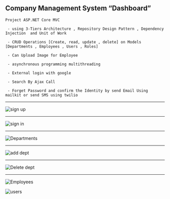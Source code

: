  ## Company Management System “Dashboard” 
 
    Project ASP.NET Core MVC
    
     - using 3-Tiers Architecture , Repository Design Pattern , Dependency Injection  and Unit of Work
     
     - CRUD Operations [Create, read, update , delete] on Models [Departments , Employees , Users , Roles]
     
     - Can Upload Image for Employee
     
     - asynchronous programming multithreading
     
     - External login with google
     
     - Search By Ajax Call
     
     - Forget Password and confirm the Identity by send Email Using mailkit or send SMS using twilio

---
     
 ![sign up](https://github.com/Tasneemmohamed37/Company-Management-System-MVC-Core-Project/assets/69535177/e1ad4af2-6a18-45fd-b841-2bcf4569489a)

---

![sign in](https://github.com/Tasneemmohamed37/Company-Management-System-MVC-Core-Project/assets/69535177/f12133fb-788b-4e56-b6db-96f8d0859ad5)

---

![Departments](https://github.com/Tasneemmohamed37/Company-Management-System-MVC-Core-Project/assets/69535177/bc3e1303-43f6-46f4-afb2-48d27035ba64)
   
---

   
![add dept](https://github.com/Tasneemmohamed37/Company-Management-System-MVC-Core-Project/assets/69535177/1ab134cf-78e8-4c74-afc0-4883a2146663)

---


![Delete dept](https://github.com/Tasneemmohamed37/Company-Management-System-MVC-Core-Project/assets/69535177/2552555f-d754-4cf9-a3c7-9f55ed9567ce)

---

![Employees](https://github.com/Tasneemmohamed37/Company-Management-System-MVC-Core-Project/assets/69535177/05b31576-d22d-4ac4-9013-fee7ff24213c)


![users](https://github.com/Tasneemmohamed37/Company-Management-System-MVC-Core-Project/assets/69535177/f126b996-1450-4c29-80fa-a820c607acb1)
